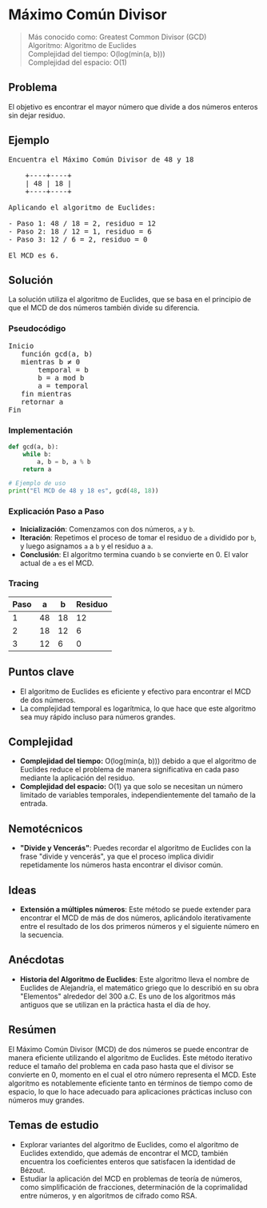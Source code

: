 # Máximo Común Divisor

> Más conocido como: Greatest Common Divisor (GCD)  
Algoritmo: Algoritmo de Euclides  
Complejidad del tiempo: O(log(min(a, b)))  
Complejidad del espacio: O(1)  

## Problema
El objetivo es encontrar el mayor número que divide a dos números enteros sin dejar residuo.

## Ejemplo
<pre>
Encuentra el Máximo Común Divisor de 48 y 18

    +----+----+
    | 48 | 18 |
    +----+----+

Aplicando el algoritmo de Euclides:

- Paso 1: 48 / 18 = 2, residuo = 12
- Paso 2: 18 / 12 = 1, residuo = 6
- Paso 3: 12 / 6 = 2, residuo = 0

El MCD es 6.
</pre>

## Solución
La solución utiliza el algoritmo de Euclides, que se basa en el principio de que el MCD de dos números también divide su diferencia.

### Pseudocódigo
<pre>
Inicio
   función gcd(a, b)
   mientras b ≠ 0
       temporal = b
       b = a mod b
       a = temporal
   fin mientras
   retornar a
Fin
</pre>

### Implementación
```python
def gcd(a, b):
    while b:
        a, b = b, a % b
    return a

# Ejemplo de uso
print("El MCD de 48 y 18 es", gcd(48, 18))
```

### Explicación Paso a Paso
- **Inicialización**: Comenzamos con dos números, `a` y `b`.
- **Iteración**: Repetimos el proceso de tomar el residuo de `a` dividido por `b`, y luego asignamos `a` a `b` y el residuo a `a`.
- **Conclusión**: El algoritmo termina cuando `b` se convierte en 0. El valor actual de `a` es el MCD.

### Tracing
| Paso | a   | b   | Residuo |
| ---- | --- | --- | ------- |
| 1    | 48  | 18  | 12      |
| 2    | 18  | 12  | 6       |
| 3    | 12  | 6   | 0       |

## Puntos clave
- El algoritmo de Euclides es eficiente y efectivo para encontrar el MCD de dos números.
- La complejidad temporal es logarítmica, lo que hace que este algoritmo sea muy rápido incluso para números grandes.

## Complejidad
- **Complejidad del tiempo:** O(log(min(a, b))) debido a que el algoritmo de Euclides reduce el problema de manera significativa en cada paso mediante la aplicación del residuo.
- **Complejidad del espacio:** O(1) ya que solo se necesitan un número limitado de variables temporales, independientemente del tamaño de la entrada.

## Nemotécnicos
- **"Divide y Vencerás"**: Puedes recordar el algoritmo de Euclides con la frase "divide y vencerás", ya que el proceso implica dividir repetidamente los números hasta encontrar el divisor común.

## Ideas
- **Extensión a múltiples números**: Este método se puede extender para encontrar el MCD de más de dos números, aplicándolo iterativamente entre el resultado de los dos primeros números y el siguiente número en la secuencia.

## Anécdotas
- **Historia del Algoritmo de Euclides**: Este algoritmo lleva el nombre de Euclides de Alejandría, el matemático griego que lo describió en su obra "Elementos" alrededor del 300 a.C. Es uno de los algoritmos más antiguos que se utilizan en la práctica hasta el día de hoy.

## Resúmen
El Máximo Común Divisor (MCD) de dos números se puede encontrar de manera eficiente utilizando el algoritmo de Euclides. Este método iterativo reduce el tamaño del problema en cada paso hasta que el divisor se convierte en 0, momento en el cual el otro número representa el MCD. Este algoritmo es notablemente eficiente tanto en términos de tiempo como de espacio, lo que lo hace adecuado para aplicaciones prácticas incluso con números muy grandes.

## Temas de estudio
- Explorar variantes del algoritmo de Euclides, como el algoritmo de Euclides extendido, que además de encontrar el MCD, también encuentra los coeficientes enteros que satisfacen la identidad de Bézout.
- Estudiar la aplicación del MCD en problemas de teoría de números, como simplificación de fracciones, determinación de la coprimalidad entre números, y en algoritmos de cifrado como RSA.